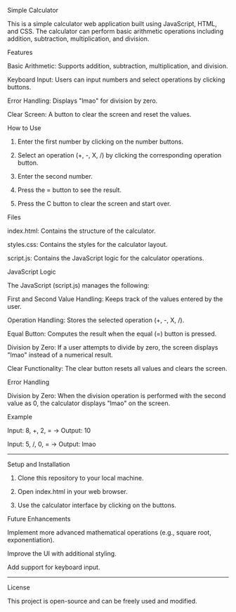

Simple Calculator

This is a simple calculator web application built using JavaScript, HTML, and CSS. The calculator can perform basic arithmetic operations including addition, subtraction, multiplication, and division.

Features

Basic Arithmetic: Supports addition, subtraction, multiplication, and division.

Keyboard Input: Users can input numbers and select operations by clicking buttons.

Error Handling: Displays "lmao" for division by zero.

Clear Screen: A button to clear the screen and reset the values.


How to Use

1. Enter the first number by clicking on the number buttons.


2. Select an operation (+, -, X, /) by clicking the corresponding operation button.


3. Enter the second number.


4. Press the = button to see the result.


5. Press the C button to clear the screen and start over.



Files

index.html: Contains the structure of the calculator.

styles.css: Contains the styles for the calculator layout.

script.js: Contains the JavaScript logic for the calculator operations.


JavaScript Logic

The JavaScript (script.js) manages the following:

First and Second Value Handling: Keeps track of the values entered by the user.

Operation Handling: Stores the selected operation (+, -, X, /).

Equal Button: Computes the result when the equal (=) button is pressed.

Division by Zero: If a user attempts to divide by zero, the screen displays "lmao" instead of a numerical result.

Clear Functionality: The clear button resets all values and clears the screen.


Error Handling

Division by Zero: When the division operation is performed with the second value as 0, the calculator displays "lmao" on the screen.


Example

Input: 8, +, 2, = → Output: 10

Input: 5, /, 0, = → Output: lmao



---

Setup and Installation

1. Clone this repository to your local machine.


2. Open index.html in your web browser.


3. Use the calculator interface by clicking on the buttons.



Future Enhancements

Implement more advanced mathematical operations (e.g., square root, exponentiation).

Improve the UI with additional styling.

Add support for keyboard input.



---

License

This project is open-source and can be freely used and modified.

